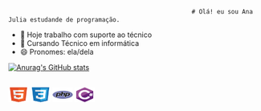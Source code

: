                                                        # Olá! eu sou Ana Julia estudande de programação.

- 🔭 Hoje trabalho com suporte ao técnico
- 🌱 Cursando Técnico em informática
- 😄 Pronomes: ela/dela

[![Anurag's GitHub stats](https://github-readme-stats.vercel.app/api?username=srmarconi&show_icons=true&theme=tokyonight)](https://github.com/srmarconi/github-readme-stats) 

<div style="display: inline_block"><br>
  <img align="center" alt="Rafa-HTML" height="30" width="40" src="https://raw.githubusercontent.com/devicons/devicon/master/icons/html5/html5-original.svg">
  <img align="center" alt="Rafa-CSS" height="30" width="40" src="https://raw.githubusercontent.com/devicons/devicon/master/icons/css3/css3-original.svg">
  <img align="center" alt="Rafa-php" height="30" width="40" src="https://raw.githubusercontent.com/devicons/devicon/master/icons/php/php-original.svg">
  <img align="center" alt="Rafa-Csharp" height="30" width="40" src="https://raw.githubusercontent.com/devicons/devicon/master/icons/csharp/csharp-original.svg">
</div>

<div> <a href="https://www.linkedin.com/in/ana-julia-fuentes-1b13a7269/" src:"https://img.shields.io/badge/LinkedIn-0077B5?style=for-the-badge&logo=linkedin&logoColor=white"></a> </div>
